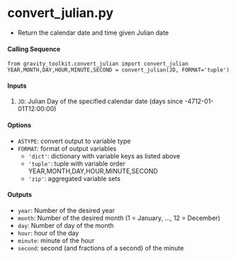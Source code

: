 convert_julian.py
=================

 - Return the calendar date and time given Julian date

#### Calling Sequence
```
from gravity_toolkit.convert_julian import convert_julian
YEAR,MONTH,DAY,HOUR,MINUTE,SECOND = convert_julian(JD, FORMAT='tuple')
```

#### Inputs
 1. `JD`: Julian Day of the specified calendar date (days since -4712-01-01T12:00:00)  

#### Options
 - `ASTYPE`: convert output to variable type  
 - `FORMAT`: format of output variables  
    - `'dict'`: dictionary with variable keys as listed above  
    - `'tuple'`: tuple with variable order YEAR,MONTH,DAY,HOUR,MINUTE,SECOND  
    - `'zip'`: aggregated variable sets  

#### Outputs
 - `year`: Number of the desired year
 - `month`: Number of the desired month (1 = January, ..., 12 = December)
 - `day`: Number of day of the month
 - `hour`: hour of the day
 - `minute`: minute of the hour
 - `second`: second (and fractions of a second) of the minute
